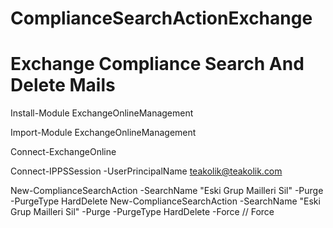 # ComplianceSearchActionExchange
# Exchange Compliance Search And Delete Mails

Install-Module ExchangeOnlineManagement

Import-Module ExchangeOnlineManagement

Connect-ExchangeOnline

Connect-IPPSSession -UserPrincipalName teakolik@teakolik.com

New-ComplianceSearchAction -SearchName "Eski Grup Mailleri Sil" -Purge -PurgeType HardDelete
New-ComplianceSearchAction -SearchName "Eski Grup Mailleri Sil" -Purge -PurgeType HardDelete -Force  // Force


